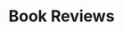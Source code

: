 ---
title: Book Reviews
layout: collection
permalink: /books/
collection: books
entries_layout: grid
classes: wide
---
